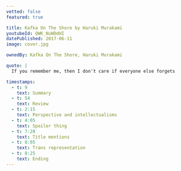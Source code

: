 ```yaml
---
vetted: false
featured: true

title: Kafka On The Shore by Haruki Murakami
youtubeId: QWK_NuWDdHI
datePublished: 2017-06-11
image: cover.jpg

ownedBy: Kafka On The Shore, Haruki Murakami

quote: |
  If you remember me, then I don't care if everyone else forgets

timestamps:
  - t: 9
    text: Summary
  - t: 54
    text: Review
  - t: 2:15
    text: Perspective and intellectualisms
  - t: 4:05
    text: Spoiler thing
  - t: 7:28
    text: Title mentions
  - t: 8:05
    text: Trans representation
  - t: 8:25
    text: Ending
---
```

